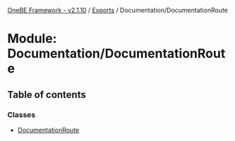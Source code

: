 [OneBE Framework - v2.1.10](../README.md) / [Exports](../modules.md) / Documentation/DocumentationRoute

# Module: Documentation/DocumentationRoute

## Table of contents

### Classes

- [DocumentationRoute](../classes/Documentation_DocumentationRoute.DocumentationRoute.md)
